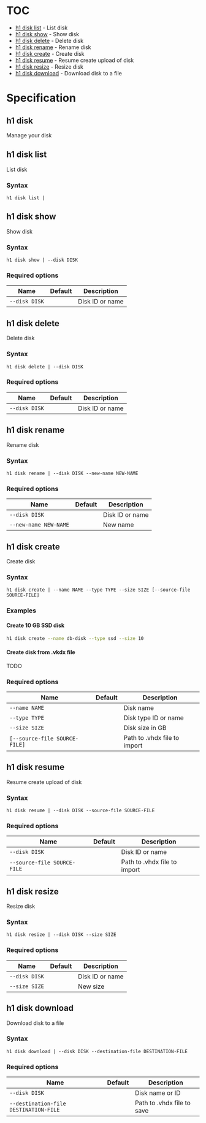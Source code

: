 # TOC

  * [h1 disk list](#h1-disk-list) - List disk
  * [h1 disk show](#h1-disk-show) - Show disk
  * [h1 disk delete](#h1-disk-delete) - Delete disk
  * [h1 disk rename](#h1-disk-rename) - Rename disk
  * [h1 disk create](#h1-disk-create) - Create disk
  * [h1 disk resume](#h1-disk-resume) - Resume create upload of disk
  * [h1 disk resize](#h1-disk-resize) - Resize disk
  * [h1 disk download](#h1-disk-download) - Download disk to a file


# Specification

## h1 disk

Manage your disk

## h1 disk list

List disk

### Syntax

```h1 disk list | ```

## h1 disk show

Show disk

### Syntax

```h1 disk show | --disk DISK```

### Required options

| Name | Default | Description |
| ---- | ------- | ----------- |
| ```--disk DISK``` |  | Disk ID or name |

## h1 disk delete

Delete disk

### Syntax

```h1 disk delete | --disk DISK```

### Required options

| Name | Default | Description |
| ---- | ------- | ----------- |
| ```--disk DISK``` |  | Disk ID or name |

## h1 disk rename

Rename disk

### Syntax

```h1 disk rename | --disk DISK --new-name NEW-NAME```

### Required options

| Name | Default | Description |
| ---- | ------- | ----------- |
| ```--disk DISK``` |  | Disk ID or name |
| ```--new-name NEW-NAME``` |  | New name |

## h1 disk create

Create disk

### Syntax

```h1 disk create | --name NAME --type TYPE --size SIZE [--source-file SOURCE-FILE]```

### Examples

#### Create 10 GB SSD disk

```bash
h1 disk create --name db-disk --type ssd --size 10
```

#### Create disk from .vkdx file

TODO


### Required options

| Name | Default | Description |
| ---- | ------- | ----------- |
| ```--name NAME``` |  | Disk name |
| ```--type TYPE``` |  | Disk type ID or name |
| ```--size SIZE``` |  | Disk size in GB |
| ```[--source-file SOURCE-FILE]``` |  | Path to .vhdx file to import |

## h1 disk resume

Resume create upload of disk

### Syntax

```h1 disk resume | --disk DISK --source-file SOURCE-FILE```

### Required options

| Name | Default | Description |
| ---- | ------- | ----------- |
| ```--disk DISK``` |  | Disk ID or name |
| ```--source-file SOURCE-FILE``` |  | Path to .vhdx file to import |

## h1 disk resize

Resize disk

### Syntax

```h1 disk resize | --disk DISK --size SIZE```

### Required options

| Name | Default | Description |
| ---- | ------- | ----------- |
| ```--disk DISK``` |  | Disk ID or name |
| ```--size SIZE``` |  | New size |

## h1 disk download

Download disk to a file

### Syntax

```h1 disk download | --disk DISK --destination-file DESTINATION-FILE```

### Required options

| Name | Default | Description |
| ---- | ------- | ----------- |
| ```--disk DISK``` |  | Disk name or ID |
| ```--destination-file DESTINATION-FILE``` |  | Path to .vhdx file to save |

